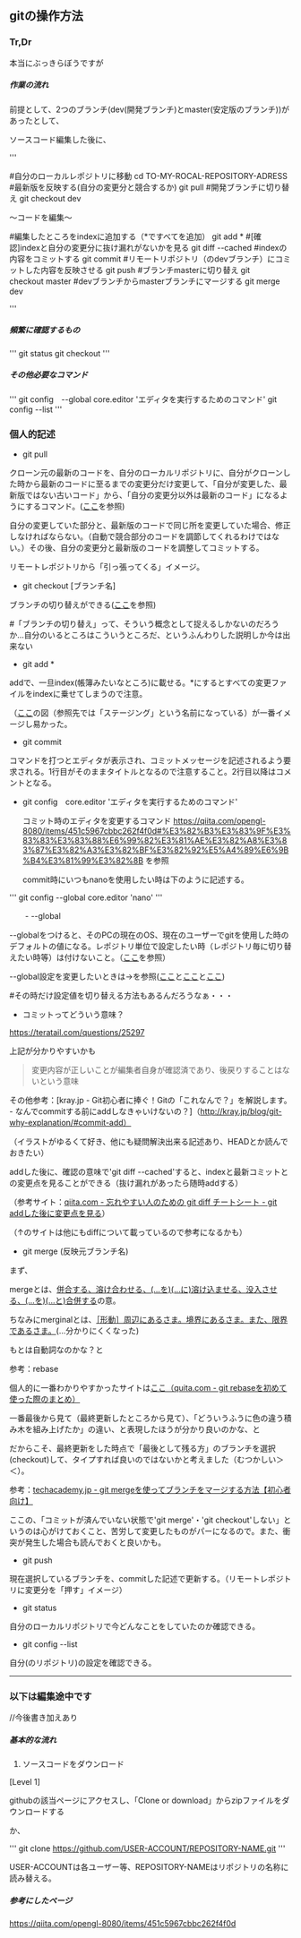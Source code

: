 
## gitの操作方法

### Tr,Dr

本当にぶっきらぼうですが

##### 作業の流れ

前提として、2つのブランチ(dev(開発ブランチ)とmaster(安定版のブランチ))があったとして、

ソースコード編集した後に、

'''

#自分のローカルレポジトリに移動
cd TO-MY-ROCAL-REPOSITORY-ADRESS
#最新版を反映する(自分の変更分と競合するか)
git pull
#開発ブランチに切り替え
git checkout dev

〜コードを編集〜

#編集したところをindexに追加する（*ですべてを追加）
git add *
#[確認]indexと自分の変更分に抜け漏れがないかを見る
git diff --cached
#indexの内容をコミットする
git commit
#リモートリポジトリ（のdevブランチ）にコミットした内容を反映させる
git push
#ブランチmasterに切り替え
git　checkout master
#devブランチからmasterブランチにマージする
git merge dev

'''

##### 頻繁に確認するもの

'''
git status
git checkout
'''

##### その他必要なコマンド

'''
git config　--global core.editor 'エディタを実行するためのコマンド'
git config --list
'''

### 個人的記述

- git pull

クローン元の最新のコードを、自分のローカルリポジトリに、自分がクローンした時から最新のコードに至るまでの変更分だけ変更して、「自分が変更した、最新版ではない古いコード」から、「自分の変更分以外は最新のコード」になるようにするコマンド。([ここ](https://qiita.com/opengl-8080/items/451c5967cbbc262f4f0d#%E3%82%AF%E3%83%AD%E3%83%BC%E3%83%B3%E5%85%83%E3%81%AE%E3%83%AA%E3%83%9D%E3%82%B8%E3%83%88%E3%83%AA%E3%81%8B%E3%82%89%E6%9C%80%E6%96%B0%E3%81%AE%E3%82%B3%E3%83%BC%E3%83%89%E3%82%92%E5%8F%96%E5%BE%97%E3%81%99%E3%82%8B)を参照)

自分の変更していた部分と、最新版のコードで同じ所を変更していた場合、修正しなければならない。（自動で競合部分のコードを調節してくれるわけではない。）その後、自分の変更分と最新版のコードを調整してコミットする。

リモートレポジトリから「引っ張ってくる」イメージ。

- git checkout [ブランチ名]

ブランチの切り替えができる([ここ](https://qiita.com/opengl-8080/items/451c5967cbbc262f4f0d#%E3%83%96%E3%83%A9%E3%83%B3%E3%83%81%E3%82%92%E5%88%87%E3%82%8A%E6%9B%BF%E3%81%88%E3%82%8B)を参照)

#「ブランチの切り替え」って、そういう概念として捉えるしかないのだろうか...自分のいるところはこういうところだ、というふんわりした説明しか今は出来ない

- git add *

addで、一旦index(帳簿みたいなところ)に載せる。*にするとすべての変更ファイルをindexに乗せてしまうので注意。

（[ここ](https://qiita.com/opengl-8080/items/451c5967cbbc262f4f0d#%E3%82%B9%E3%83%86%E3%83%BC%E3%82%B8%E3%83%B3%E3%82%B0)の図（参照先では「ステージング」という名前になっている）が一番イメージし易かった。

- git commit

コマンドを打つとエディタが表示され、コミットメッセージを記述されるよう要求される。1行目がそのままタイトルとなるので注意すること。2行目以降はコメントとなる。

- git config　core.editor 'エディタを実行するためのコマンド'

  コミット時のエディタを変更するコマンド
  https://qiita.com/opengl-8080/items/451c5967cbbc262f4f0d#%E3%82%B3%E3%83%9F%E3%83%83%E3%83%88%E6%99%82%E3%81%AE%E3%82%A8%E3%83%87%E3%82%A3%E3%82%BF%E3%82%92%E5%A4%89%E6%9B%B4%E3%81%99%E3%82%8B
  を参照

  commit時にいつもnanoを使用したい時は下のように記述する。

'''
git config --global core.editor 'nano'
'''

　　- --global

  --globalをつけると、そのPCの現在のOS、現在のユーザーでgitを使用した時のデフォルトの値になる。レポジトリ単位で設定したい時（レポジトリ毎に切り替えたい時等）は付けないこと。（[ここ](https://qiita.com/opengl-8080/items/451c5967cbbc262f4f0d#%E3%82%B3%E3%83%9F%E3%83%83%E3%83%88%E6%99%82%E3%81%AE%E3%83%A6%E3%83%BC%E3%82%B6%E3%83%BC%E5%90%8D%E3%83%A1%E3%83%BC%E3%83%AB%E3%82%A2%E3%83%89%E3%83%AC%E3%82%B9%E3%82%92%E8%A8%AD%E5%AE%9A%E3%81%99%E3%82%8B)を参照）

  --global設定を変更したいときは→を参照([ここ](https://qiita.com/opengl-8080/items/451c5967cbbc262f4f0d#global-%E8%A8%AD%E5%AE%9A%E3%81%8C%E4%BF%9D%E5%AD%98%E3%81%95%E3%82%8C%E3%81%A6%E3%81%84%E3%82%8B%E3%83%95%E3%82%A1%E3%82%A4%E3%83%AB)と[ここ](https://qiita.com/opengl-8080/items/451c5967cbbc262f4f0d#%E8%A8%AD%E5%AE%9A%E5%80%A4%E3%82%92%E7%A2%BA%E8%AA%8D%E3%81%99%E3%82%8B)と[ここ](https://qiita.com/opengl-8080/items/451c5967cbbc262f4f0d#%E8%A8%AD%E5%AE%9A%E5%80%A4%E3%82%92%E7%A2%BA%E8%AA%8D%E3%81%99%E3%82%8B))

  #その時だけ設定値を切り替える方法もあるんだろうなぁ・・・

  - コミットってどういう意味？
  
  https://teratail.com/questions/25297
  
  上記が分かりやすいかも
  
  >変更内容が正しいことが編集者自身が確認済であり、後戻りすることはないという意味
  
  その他参考：[kray.jp - Git初心者に捧ぐ！Gitの「これなんで？」を解説します。 - なんでcommitする前にaddしなきゃいけないの？]（http://kray.jp/blog/git-why-explanation/#commit-add）
  
  （イラストがゆるくて好き、他にも疑問解決出来る記述あり、HEADとか読んでおきたい）
  
  addした後に、確認の意味で'git diff --cached'すると、indexと最新コミットとの変更点を見ることができる（抜け漏れがあったら随時addする）
  
  （参考サイト：[qiita.com - 忘れやすい人のための git diff チートシート - git addした後に変更点を見る](https://qiita.com/shibukk/items/8c9362a5bd399b9c56be#git-add%E3%81%97%E3%81%9F%E5%BE%8C%E3%81%AB%E5%A4%89%E6%9B%B4%E7%82%B9%E3%82%92%E8%A6%8B%E3%82%8B)）
  
  （↑のサイトは他にもdiffについて載っているので参考になるかも）
  
- git merge (反映元ブランチ名)

まず、

mergeとは、[併合する、溶け合わせる、(…を)(…に)溶け込ませる、没入させる、(…を)(…と)合併する](https://ejje.weblio.jp/content/merge)の意。

ちなみにmerginalとは、[［形動］周辺にあるさま。境界にあるさま。また、限界であるさま。](https://dictionary.goo.ne.jp/jn/206611/meaning/m0u/)(...分かりにくくなった)

もとは自動詞なのかな？と

参考：rebase

個人的に一番わかりやすかったサイトは[ここ（quita.com - git rebaseを初めて使った際のまとめ）](https://qiita.com/panti310/items/e0ec74b47c6c219f2a8b)

一番最後から見て（最終更新したところから見て）、「どういうふうに色の違う積み木を組み上げたか」の違い、と表現したほうが分かり良いのかな、と

だからこそ、最終更新をした時点で「最後として残る方」のブランチを選択(checkout)して、タイプすれば良いのではないかと考えました（むつかしい＞＜）。

参考：[techacademy.jp - git mergeを使ってブランチをマージする方法【初心者向け】](https://techacademy.jp/magazine/10264)

ここの、「コミットが済んでいない状態で'git merge'・'git checkout'しない」というのは心がけておくこと、苦労して変更したものがパーになるので。また、衝突が発生した場合も読んでおくと良いかも。

- git push

現在選択しているブランチを、commitした記述で更新する。（リモートレポジトリに変更分を「押す」イメージ）

- git status

自分のローカルリポジトリで今どんなことをしていたのか確認できる。

- git config --list

自分(のリポジトリ)の設定を確認できる。


----

### 以下は編集途中です

//今後書き加えあり

##### 基本的な流れ

1. ソースコードをダウンロード

[Level 1]

githubの該当ページにアクセスし、「Clone or download」からzipファイルをダウンロードする

か、

'''
git clone https://github.com/USER-ACCOUNT/REPOSITORY-NAME.git
'''

USER-ACCOUNTは各ユーザー等、REPOSITORY-NAMEはリポジトリの名称に読み替える。





##### 参考にしたページ

https://qiita.com/opengl-8080/items/451c5967cbbc262f4f0d


